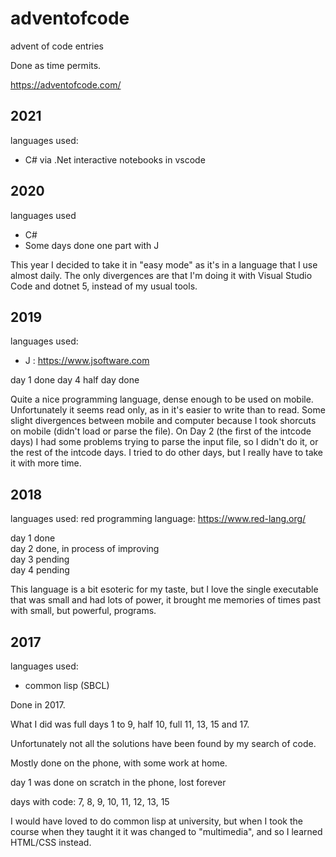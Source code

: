# adventofcode
advent of code entries

Done as time permits.

https://adventofcode.com/

## 2021

languages used:

* C# via .Net interactive notebooks in vscode

## 2020

languages used

* C#
* Some days done one part with J

This year I decided to take it in "easy mode" as it's in a language that I use almost daily. The only divergences are that I'm doing it with Visual Studio Code and dotnet 5, instead of my usual tools.

## 2019

languages used:

* J : https://www.jsoftware.com

day 1 done
day 4 half day done

Quite a nice programming language, dense enough to be used on mobile.
Unfortunately it seems read only, as in it's easier to write than to read.
Some slight divergences between mobile and computer because I took shorcuts on mobile (didn't load or parse the file).
On Day 2 (the first of the intcode days) I had some problems trying to parse the input file, so I didn't do it, or the rest of the intcode days.
I tried to do other days, but I really have to take it with more time.

## 2018

languages used:
red programming language: https://www.red-lang.org/

day 1  done  
day 2  done, in process of improving  
day 3  pending  
day 4  pending  

This language is a bit esoteric for my taste, but I love the single executable that was small and had lots of power, it brought me memories of times past with small, but powerful, programs.

## 2017

languages used:

* common lisp (SBCL)

Done in 2017.

What I did was full days 1 to 9, half 10, full 11, 13, 15 and 17.

Unfortunately not all the solutions have been found by my search of code.

Mostly done on the phone, with some work at home.

day 1 was done on scratch in the phone, lost forever

days with code: 7, 8, 9, 10, 11, 12, 13, 15

I would have loved to do common lisp at university, but when I took the course when they taught it it was changed to "multimedia", and so I learned HTML/CSS instead.
